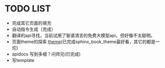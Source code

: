 # TODO LIST

- 完成其它页面的填充
- 自动指令生成（完成）
- 翻译的api寻找，当前试用了智谱清言的免费大模型api，但好像不太聪明。
- 页面theme的探索 [theme](https://sphinx-practise.readthedocs.io/zh-cn/latest/sphinx_conf.html#python)(已完成sphinx_book_theme最好看，其它的都是一坨)
- apidocs 写到多细？问师兄(已完成)
- 写template